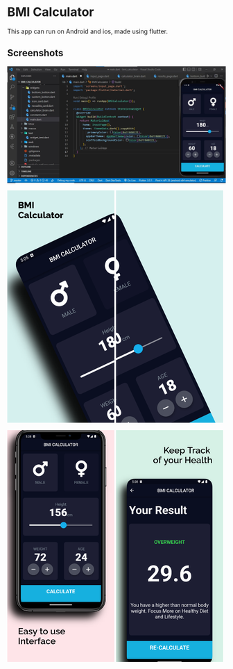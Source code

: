 
# BMI Calculator

This app can run on Android and ios, made using flutter.


## Screenshots

![App Screenshot](https://github.com/M-j22/BMI_Calculator/blob/master/screenshots/Front.jpg?raw=true)

<img src="https://github.com/M-j22/BMI_Calculator/blob/master/screenshots/1.%20Home.png?raw=true" width="49%"> <img src="https://github.com/M-j22/BMI_Calculator/blob/master/screenshots/2.%20Home.png?raw=true" width="49%">

<img src="https://github.com/M-j22/BMI_Calculator/blob/master/screenshots/3.%20Calculate.png?raw=true" width="49%"> 
<img src="https://github.com/M-j22/BMI_Calculator/blob/master/screenshots/4.%20Result.png?raw=true" width="49%">
